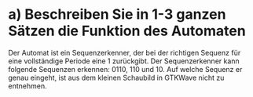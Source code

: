 <h1>
a) Beschreiben Sie in 1-3 ganzen Sätzen die Funktion des Automaten
</h1>
<p>
Der Automat ist ein Sequenzerkenner, der bei der richtigen Sequenz für eine vollständige Periode eine 1 zurückgibt.
Der Sequenzerkenner kann folgende Sequenzen erkennen: 0110, 110 und 10. Auf welche Sequenz er genau eingeht, ist aus dem kleinen Schaubild in GTKWave nicht zu entnehmen.
</p>